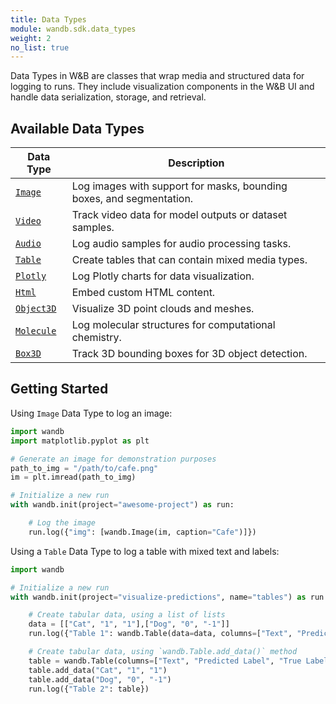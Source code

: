 ```yaml
---
title: Data Types
module: wandb.sdk.data_types
weight: 2
no_list: true
---
```


Data Types in W&B are classes that wrap media and structured data for logging to runs. They include visualization components in the W&B UI and handle data serialization, storage, and retrieval.

## Available Data Types

| Data Type | Description |
|-----------|-------------|
| [`Image`](./Image/) | Log images with support for masks, bounding boxes, and segmentation. |
| [`Video`](./Video/) | Track video data for model outputs or dataset samples. |
| [`Audio`](./Audio/) | Log audio samples for audio processing tasks. |
| [`Table`](./Table/) | Create tables that can contain mixed media types. |
| [`Plotly`](./Plotly/) | Log Plotly charts for data visualization. |
| [`Html`](./Html/) | Embed custom HTML content. |
| [`Object3D`](./Object3D/) | Visualize 3D point clouds and meshes. |
| [`Molecule`](./Molecule/) | Log molecular structures for computational chemistry. |
| [`Box3D`](./box3d/) | Track 3D bounding boxes for 3D object detection. |

## Getting Started

Using `Image` Data Type to log an image:

```python
import wandb
import matplotlib.pyplot as plt

# Generate an image for demonstration purposes
path_to_img = "/path/to/cafe.png"
im = plt.imread(path_to_img)

# Initialize a new run
with wandb.init(project="awesome-project") as run:

    # Log the image
    run.log({"img": [wandb.Image(im, caption="Cafe")]})
```

Using a `Table` Data Type to log a table with mixed text and labels:

```python
import wandb

# Initialize a new run
with wandb.init(project="visualize-predictions", name="tables") as run:

    # Create tabular data, using a list of lists
    data = [["Cat", "1", "1"],["Dog", "0", "-1"]]
    run.log({"Table 1": wandb.Table(data=data, columns=["Text", "Predicted Label", "True Label"])})

    # Create tabular data, using `wandb.Table.add_data()` method
    table = wandb.Table(columns=["Text", "Predicted Label", "True Label"])
    table.add_data("Cat", "1", "1")
    table.add_data("Dog", "0", "-1")
    run.log({"Table 2": table})
```